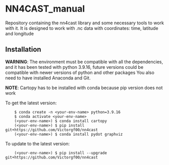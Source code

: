 # NN4CAST_manual
 Repository containing the nn4cast library and some necessary tools to work with it. It is designed to work with .nc data with coordinates: time, latitude and longitude

## Installation
**WARNING**: The environment must be compatible with all the dependencies, and it has been tested with python 3.9.16, future versions could be compatible with newer versions of python and other packages You also need to have installed Anaconda and Git.

**NOTE**: Cartopy has to be installed with conda because pip version does not work

To get the latest version:
```console
    $ conda create -n <your-env-name> python=3.9.16
    $ conda activate <your-env-name>
    (<your-env-name>) $ conda install cartopy
    (<your-env-name>) $ pip install git+https://github.com/Victorgf00/nn4cast
    (<your-env-name>) $ conda install pydot graphviz
```

To update to the latest version:
```console
    (<your-env-name>) $ pip install --upgrade git+https://github.com/Victorgf00/nn4cast
